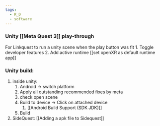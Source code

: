 ```yaml
---
tags:
  - R_D
  - software
---
```

### Unity [[Meta Quest 3]] play-through
For Linkquest to run a unity scene when the play button was fit
	1. Toggle developer features
	2. Add active runtime [[set openXR as default runtime app]]

### Unity build:
1. inside unity:
	1. Android -> switch platform
	2. Apply all outstanding recommended fixes by meta
	3. check open scene
	4. Build to device -> Click on attached device
		1. [[Android Build Support (SDK JDK)]]
	5. Build
2. SideQuest: [[Adding a apk file to Sidequest]]
